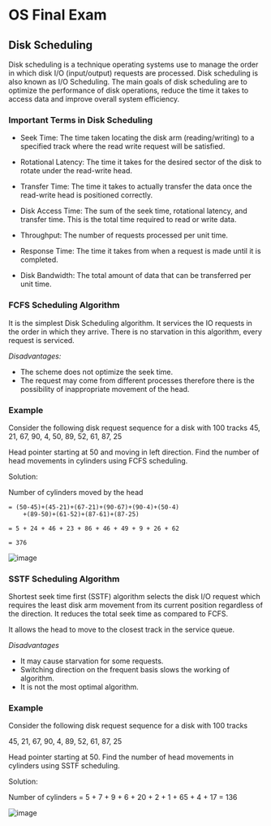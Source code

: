 # OS Final Exam

## Disk Scheduling
Disk scheduling is a technique operating systems use to manage the
order in which disk I/O (input/output) requests are processed.
Disk scheduling is also known as I/O Scheduling.
The main goals of disk scheduling are to optimize
the performance of disk operations, reduce the time
it takes to access data and improve overall system efficiency.


### Important Terms in Disk Scheduling

- Seek Time: The time taken locating the disk arm (reading/writing) to a specified track where the read write request will be satisfied.    

- Rotational Latency: The time it takes for the desired sector of the disk to rotate under the read-write head.

- Transfer Time: The time it takes to actually transfer the data once the read-write head is positioned correctly.

- Disk Access Time: The sum of the seek time, rotational latency, and transfer time.
  This is the total time required to read or write data.

- Throughput: The number of requests processed per unit time.

- Response Time: The time it takes from when a request is made until it is completed.

- Disk Bandwidth: The total amount of data that can be transferred per unit time.

### FCFS Scheduling Algorithm
It is the simplest Disk Scheduling algorithm. It services the IO requests in the order in which they arrive.
There is no starvation in this algorithm, every request is serviced.

*Disadvantages:*
- The scheme does not optimize the seek time.
- The request may come from different processes therefore there is the possibility of inappropriate movement of the head.

### Example
Consider the following disk request sequence for a disk with 100 tracks
 45, 21, 67, 90, 4, 50, 89, 52, 61, 87, 25

Head pointer starting at 50 and moving in left direction.
Find the number of head movements in cylinders using FCFS scheduling.

Solution:

Number of cylinders moved by the head
```
= (50-45)+(45-21)+(67-21)+(90-67)+(90-4)+(50-4)
    +(89-50)+(61-52)+(87-61)+(87-25)

= 5 + 24 + 46 + 23 + 86 + 46 + 49 + 9 + 26 + 62

= 376
```

![image](https://github.com/muhammadbilal254/OS-Final-/assets/80221112/12bcd70b-3e2e-4cef-8408-9afc1998b4c6)


### SSTF Scheduling Algorithm
Shortest seek time first (SSTF) algorithm selects the disk I/O request which requires
the least disk arm movement from its current position regardless of the direction.
It reduces the total seek time as compared to FCFS.

It allows the head to move to the closest track in the service queue.

*Disadvantages*
- It may cause starvation for some requests.
- Switching direction on the frequent basis slows the working of algorithm.
- It is not the most optimal algorithm.

### Example
Consider the following disk request sequence for a disk with 100 tracks

45, 21, 67, 90, 4, 89, 52, 61, 87, 25

Head pointer starting at 50. Find the number of head movements in cylinders using SSTF scheduling.

Solution:

Number of cylinders = 5 + 7 + 9 + 6 + 20 + 2 + 1 + 65 + 4 + 17 = 136


![image](https://github.com/muhammadbilal254/OS-Final-/assets/80221112/542a0056-04e8-4bf7-9e79-ff586c082834)





